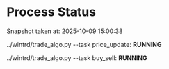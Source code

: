 # Process Status

Snapshot taken at: 2025-10-09 15:00:38

../wintrd/trade_algo.py --task price_update: **RUNNING**

../wintrd/trade_algo.py --task buy_sell: **RUNNING**

